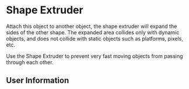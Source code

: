 # Shape Extruder
Attach this object to another object, the shape extruder will expand the sides of the other shape. The expanded area collides only with dynamic objects, and does not collide with static objects such as platforms, pixels, etc.

Use the Shape Extruder to prevent very fast moving objects from passing through each other.

## User Information